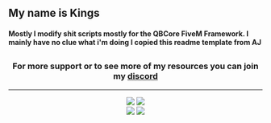## My name is Kings

#### Mostly I modify shit scripts mostly for the QBCore FiveM Framework. I mainly have no clue what i'm doing I copied this readme template from AJ 

## <h3 align='center'>For more support or to see more of my resources you can join my <a href='https://discord.gg/yKyN9Q3Vmy'>discord</a></h3>

---------------------

<p align="center">
   <img src="https://github-readme-stats.vercel.app/api/pin/?username=Kingsage311&repo=qb-skillz&theme=dracula">
  <img src="https://github-readme-stats.vercel.app/api/pin/?username=Kingsage311&repo=otaku_vehicleshop&theme=dracula">
  <br>
  <img src="https://github-readme-stats.vercel.app/api?username=Kingsage311&count_private=true&show_icons=true&theme=dracula&layout=compact&hide_title=true&hide_rank=false">
  <img src="https://github-readme-stats.vercel.app/api/top-langs/?username=Kingsage311&layout=compact&theme=dracula">
</p>
